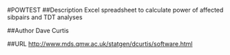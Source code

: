 #POWTEST
##Description
Excel spreadsheet to calculate power of affected sibpairs and TDT analyses

##Author
Dave Curtis

##URL
http://www.mds.qmw.ac.uk/statgen/dcurtis/software.html

